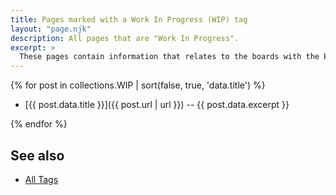 ```yaml
---
title: Pages marked with a Work In Progress (WIP) tag
layout: "page.njk"
description: All pages that are "Work In Progress".
excerpt: >
  These pages contain information that relates to the boards with the ESP8266 or ESP32 processor.
---
```


{% for post in collections.WIP | sort(false, true, 'data.title')  %}

* [{{ post.data.title }}]({{ post.url | url }}) -- {{ post.data.excerpt }}

{% endfor %}


## See also

* [All Tags](/tag/index.md)
